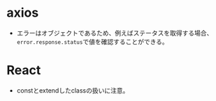 # axios
- エラーはオブジェクトであるため、例えばステータスを取得する場合、`error.response.status`で値を確認することができる。

# React
- constとextendしたclassの扱いに注意。
